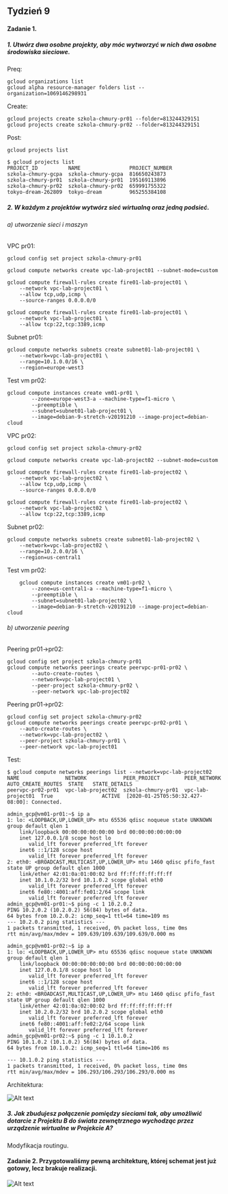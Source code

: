 ## Tydzień 9



#### Zadanie 1.

##### 1. Utwórz dwa osobne projekty, aby móc wytworzyć w nich dwa osobne środowiska sieciowe.

Preq:   

```
gcloud organizations list
gcloud alpha resource-manager folders list --organization=1069146298931
```

Create:

```
gcloud projects create szkola-chmury-pr01 --folder=813244329151
gcloud projects create szkola-chmury-pr02 --folder=813244329151
```

Post:

```
gcloud projects list

$ gcloud projects list
PROJECT_ID          NAME                PROJECT_NUMBER
szkola-chmury-gcpa  szkola-chmury-gcpa  816650243873
szkola-chmury-pr01  szkola-chmury-pr01  195169113896
szkola-chmury-pr02  szkola-chmury-pr02  659991755322
tokyo-dream-262809  tokyo-dream         965255384108
```



##### 2. W każdym z projektów wytwórz sieć wirtualną oraz jedną podsieć.

###### a) utworzenie sieci i maszyn

VPC pr01:

```
gcloud config set project szkola-chmury-pr01

gcloud compute networks create vpc-lab-project01 --subnet-mode=custom

gcloud compute firewall-rules create fire01-lab-project01 \
	--network vpc-lab-project01 \
	--allow tcp,udp,icmp \
	--source-ranges 0.0.0.0/0
	
gcloud compute firewall-rules create fire01-lab-project01 \
	--network vpc-lab-project01 \
    --allow tcp:22,tcp:3389,icmp
```

Subnet pr01:

```
gcloud compute networks subnets create subnet01-lab-project01 \
	--network=vpc-lab-project01 \
    --range=10.1.0.0/16 \
    --region=europe-west3
```

Test vm pr02:

```
gcloud compute instances create vm01-pr01 \
        --zone=europe-west3-a --machine-type=f1-micro \
        --preemptible \
        --subnet=subnet01-lab-project01 \
        --image=debian-9-stretch-v20191210 --image-project=debian-cloud
```



VPC pr02:

```
gcloud config set project szkola-chmury-pr02

gcloud compute networks create vpc-lab-project02 --subnet-mode=custom

gcloud compute firewall-rules create fire01-lab-project02 \
	--network vpc-lab-project02 \
	--allow tcp,udp,icmp \
	--source-ranges 0.0.0.0/0
	
gcloud compute firewall-rules create fire01-lab-project02 \
	--network vpc-lab-project02 \
    --allow tcp:22,tcp:3389,icmp
```



Subnet pr02:

```
gcloud compute networks subnets create subnet01-lab-project02 \
	--network=vpc-lab-project02 \
    --range=10.2.0.0/16 \
    --region=us-central1
```

Test vm pr02:

```
    gcloud compute instances create vm01-pr02 \
        --zone=us-central1-a --machine-type=f1-micro \
        --preemptible \
        --subnet=subnet01-lab-project02 \
        --image=debian-9-stretch-v20191210 --image-project=debian-cloud
```

###### b) utworzenie peering

Peering pr01->pr02:

```
gcloud config set project szkola-chmury-pr01 
gcloud compute networks peerings create peervpc-pr01-pr02 \
        --auto-create-routes \
        --network=vpc-lab-project01 \
        --peer-project szkola-chmury-pr02 \
        --peer-network vpc-lab-project02
```

Peering pr01->pr02:

```
gcloud config set project szkola-chmury-pr02
gcloud compute networks peerings create peervpc-pr02-pr01 \
    --auto-create-routes \
    --network=vpc-lab-project02 \
    --peer-project szkola-chmury-pr01 \
    --peer-network vpc-lab-project01
```

Test:

```
$ gcloud compute networks peerings list --network=vpc-lab-project02
NAME               NETWORK            PEER_PROJECT        PEER_NETWORK       AUTO_CREATE_ROUTES  STATE   STATE_DETAILS
peervpc-pr02-pr01  vpc-lab-project02  szkola-chmury-pr01  vpc-lab-project01  True                ACTIVE  [2020-01-25T05:50:32.427-08:00]: Connected.

```

```
admin_gcp@vm01-pr01:~$ ip a
1: lo: <LOOPBACK,UP,LOWER_UP> mtu 65536 qdisc noqueue state UNKNOWN group default qlen 1
    link/loopback 00:00:00:00:00:00 brd 00:00:00:00:00:00
    inet 127.0.0.1/8 scope host lo
       valid_lft forever preferred_lft forever
    inet6 ::1/128 scope host 
       valid_lft forever preferred_lft forever
2: eth0: <BROADCAST,MULTICAST,UP,LOWER_UP> mtu 1460 qdisc pfifo_fast state UP group default qlen 1000
    link/ether 42:01:0a:01:00:02 brd ff:ff:ff:ff:ff:ff
    inet 10.1.0.2/32 brd 10.1.0.2 scope global eth0
       valid_lft forever preferred_lft forever
    inet6 fe80::4001:aff:fe01:2/64 scope link 
       valid_lft forever preferred_lft forever
admin_gcp@vm01-pr01:~$ ping -c 1 10.2.0.2
PING 10.2.0.2 (10.2.0.2) 56(84) bytes of data.
64 bytes from 10.2.0.2: icmp_seq=1 ttl=64 time=109 ms
--- 10.2.0.2 ping statistics ---
1 packets transmitted, 1 received, 0% packet loss, time 0ms
rtt min/avg/max/mdev = 109.639/109.639/109.639/0.000 ms
```

```
admin_gcp@vm01-pr02:~$ ip a
1: lo: <LOOPBACK,UP,LOWER_UP> mtu 65536 qdisc noqueue state UNKNOWN group default qlen 1
    link/loopback 00:00:00:00:00:00 brd 00:00:00:00:00:00
    inet 127.0.0.1/8 scope host lo
       valid_lft forever preferred_lft forever
    inet6 ::1/128 scope host 
       valid_lft forever preferred_lft forever
2: eth0: <BROADCAST,MULTICAST,UP,LOWER_UP> mtu 1460 qdisc pfifo_fast state UP group default qlen 1000
    link/ether 42:01:0a:02:00:02 brd ff:ff:ff:ff:ff:ff
    inet 10.2.0.2/32 brd 10.2.0.2 scope global eth0
       valid_lft forever preferred_lft forever
    inet6 fe80::4001:aff:fe02:2/64 scope link 
       valid_lft forever preferred_lft forever
admin_gcp@vm01-pr02:~$ ping -c 1 10.1.0.2
PING 10.1.0.2 (10.1.0.2) 56(84) bytes of data.
64 bytes from 10.1.0.2: icmp_seq=1 ttl=64 time=106 ms

--- 10.1.0.2 ping statistics ---
1 packets transmitted, 1 received, 0% packet loss, time 0ms
rtt min/avg/max/mdev = 106.293/106.293/106.293/0.000 ms
```
Architektura:

![Alt text](https://github.com/yourand/szkolaChmury/blob/master/gcpArchitect/week9/img/peering.png)

##### 3. Jak zbudujesz połączenie pomiędzy sieciami tak, aby umożliwić dotarcie z Projektu B do świata zewnętrznego wychodząc przez urządzenie wirtualne w Projekcie A?

Modyfikacja routingu.

#### Zadanie 2. Przygotowaliśmy pewną architekturę, której schemat jest już gotowy, lecz brakuje realizacji.

![Alt text](https://github.com/yourand/szkolaChmury/blob/master/gcpArchitect/week9/img/schemat.png)







